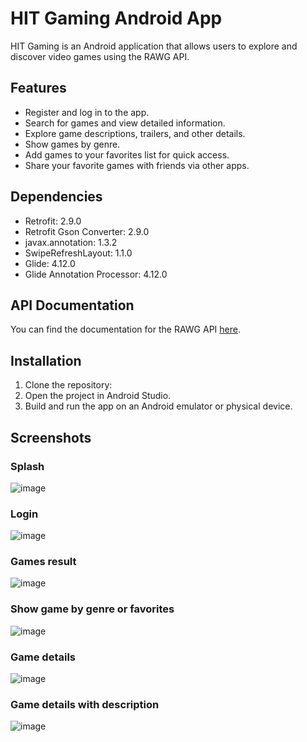 # HIT Gaming Android App

HIT Gaming is an Android application that allows users to explore and discover video games using the RAWG API.

## Features

- Register and log in to the app.
- Search for games and view detailed information.
- Explore game descriptions, trailers, and other details.
- Show games by genre.
- Add games to your favorites list for quick access.
- Share your favorite games with friends via other apps.



## Dependencies

- Retrofit: 2.9.0
- Retrofit Gson Converter: 2.9.0
- javax.annotation: 1.3.2
- SwipeRefreshLayout: 1.1.0
- Glide: 4.12.0
- Glide Annotation Processor: 4.12.0

## API Documentation

You can find the documentation for the RAWG API [here](https://rawg.io/apidocs).

## Installation

1. Clone the repository:
2. Open the project in Android Studio.
3. Build and run the app on an Android emulator or physical device.

## Screenshots
### Splash 
![image](https://github.com/srjuchenko/HITGaming/assets/76474133/1400d9f7-51bb-4273-b6e1-47f04fec78be)

### Login 
![image](https://github.com/srjuchenko/HITGaming/assets/76474133/fe4147d1-f37c-46c9-9d73-497d1cb2e371)

### Games result 
![image](https://github.com/srjuchenko/HITGaming/assets/76474133/2465c1be-2211-4180-b817-6c0d2cbd2b95)

### Show game by genre or favorites
![image](https://github.com/srjuchenko/HITGaming/assets/76474133/377529e8-cadf-465f-acf5-0a72c72b245f)

### Game details
![image](https://github.com/srjuchenko/HITGaming/assets/76474133/276fa6d1-5f3b-4c0d-b8b9-2d6eb7cd0a68)

### Game details with description
![image](https://github.com/srjuchenko/HITGaming/assets/76474133/35a8a8bf-4f7f-4dff-9d4d-71d39986845f)




